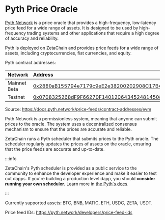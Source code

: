 # Pyth Price Oracle

[Pyth Network](https://docs.pyth.network/) is a price oracle that provides a
high-frequency, low-latency price feed for a wide range of assets. It is
designed to be used by high-frequency trading systems and other applications
that require a high degree of accuracy and reliability.

Pyth is deployed on ZetaChain and provides price feeds for a wide range of
assets, including cryptocurrencies, fiat currencies, and equity.

Pyth contract addresses:

| Network      | Address                                                                                                                                    |
| :----------- | :----------------------------------------------------------------------------------------------------------------------------------------- |
| Mainnet Beta | [0x2880aB155794e7179c9eE2e38200202908C17B43](https://zetachain.blockscout.com/address/0x2880aB155794e7179c9eE2e38200202908C17B43)          |
| Testnet      | [0x0708325268dF9F66270F1401206434524814508b](https://zetachain-athens-3.blockscout.com/address/0x0708325268dF9F66270F1401206434524814508b) |

Source: https://docs.pyth.network/price-feeds/contract-addresses/evm

Pyth Network is a permissionless system, meaning that anyone can submit prices
to the oracle. The system uses a decentralized consensus mechanism to ensure
that the prices are accurate and reliable.

ZetaChain runs a Pyth scheduler that submits prices to the Pyth oracle. The
scheduler regularly updates the prices of assets on the oracle, ensuring that
the price feeds are accurate and up-to-date.

:::info

ZetaChain's Pyth scheduler is provided as a public service to the community to
enhance the developer experience and make it easier to test out dapps. If you're
building a production level dapp, you should **consider running your own
scheduler**. Learn more in
[the Pyth's docs](https://docs.pyth.network/price-feeds/schedule-price-updates/using-scheduler).

:::

Currently supported assets: BTC, BNB, MATIC, ETH, USDC, ZETA, USDT.

Price feed IDs: https://pyth.network/developers/price-feed-ids
